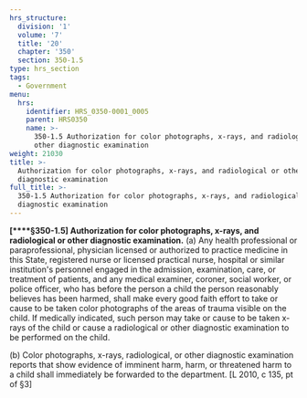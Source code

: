 ```yaml
---
hrs_structure:
  division: '1'
  volume: '7'
  title: '20'
  chapter: '350'
  section: 350-1.5
type: hrs_section
tags:
  - Government
menu:
  hrs:
    identifier: HRS_0350-0001_0005
    parent: HRS0350
    name: >-
      350-1.5 Authorization for color photographs, x-rays, and radiological or
      other diagnostic examination
weight: 21030
title: >-
  Authorization for color photographs, x-rays, and radiological or other
  diagnostic examination
full_title: >-
  350-1.5 Authorization for color photographs, x-rays, and radiological or other
  diagnostic examination
---
```

**[****§350-1.5] Authorization for color photographs, x-rays, and radiological or other diagnostic examination.** (a) Any health professional or paraprofessional, physician licensed or authorized to practice medicine in this State, registered nurse or licensed practical nurse, hospital or similar institution's personnel engaged in the admission, examination, care, or treatment of patients, and any medical examiner, coroner, social worker, or police officer, who has before the person a child the person reasonably believes has been harmed, shall make every good faith effort to take or cause to be taken color photographs of the areas of trauma visible on the child. If medically indicated, such person may take or cause to be taken x-rays of the child or cause a radiological or other diagnostic examination to be performed on the child.

(b) Color photographs, x-rays, radiological, or other diagnostic examination reports that show evidence of imminent harm, harm, or threatened harm to a child shall immediately be forwarded to the department. [L 2010, c 135, pt of §3]
